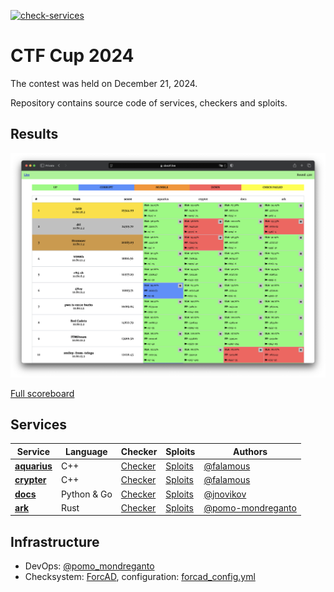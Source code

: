 [![check-services](https://github.com/C4T-BuT-S4D/ctfcup-2024-ad/actions/workflows/check-services.yml/badge.svg?branch=master)](https://github.com/C4T-BuT-S4D/ctfcup-2024-ad/actions/workflows/check-services.yml)

# CTF Cup 2024

The contest was held on December 21, 2024.

Repository contains source code of services, checkers and sploits.

## Results

![Top](scoreboard/top.png)

[Full scoreboard](scoreboard/full.png)

## Services

| Service                            | Language    | Checker                       | Sploits                      | Authors                                                  |
|------------------------------------|-------------|-------------------------------|------------------------------|----------------------------------------------------------|
| **[aquarius](services/aquarius/)** | C++         | [Checker](checkers/aquarius/) | [Sploits](sploits/aquarius/) | [@falamous](https://github.com/falamous)                 |
| **[crypter](services/crypter/)**   | C++         | [Checker](checkers/crypter/)  | [Sploits](sploits/crypter/)  | [@falamous](https://github.com/falamous)                 |
| **[docs](services/docs/)**         | Python & Go | [Checker](checkers/docs/)     | [Sploits](sploits/docs/)     | [@jnovikov](https://github.com/jnovikov)                 |
| **[ark](services/ark/)**           | Rust        | [Checker](checkers/ark/)      | [Sploits](sploits/ark/)      | [@pomo-mondreganto](https://github.com/pomo-mondreganto) |

## Infrastructure

- DevOps: [@pomo_mondreganto](https://github.com/pomo-mondreganto)
- Checksystem: [ForcAD](https://github.com/pomo-mondreganto/ForcAD),
  configuration: [forcad_config.yml](./forcad_config.yml) 
